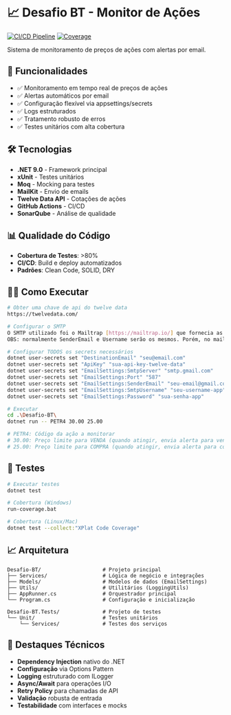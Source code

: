 # 📈 Desafio BT - Monitor de Ações

[![CI/CD Pipeline](https://github.com/GARCl-A/Teste-Inoa/actions/workflows/ci.yml/badge.svg)](https://github.com/GARCl-A/Teste-Inoa/actions/workflows/ci.yml)
[![Coverage](https://sonarcloud.io/api/project_badges/measure?project=GARCl-A_Desafio-BT&metric=coverage)](https://sonarcloud.io/summary/overall?id=GARCl-A_Desafio-BT)

Sistema de monitoramento de preços de ações com alertas por email.

## 🚀 Funcionalidades

- ✅ Monitoramento em tempo real de preços de ações
- ✅ Alertas automáticos por email
- ✅ Configuração flexível via appsettings/secrets
- ✅ Logs estruturados
- ✅ Tratamento robusto de erros
- ✅ Testes unitários com alta cobertura

## 🛠️ Tecnologias

- **.NET 9.0** - Framework principal
- **xUnit** - Testes unitários
- **Moq** - Mocking para testes
- **MailKit** - Envio de emails
- **Twelve Data API** - Cotações de ações
- **GitHub Actions** - CI/CD
- **SonarQube** - Análise de qualidade

## 📊 Qualidade do Código

- **Cobertura de Testes**: >80%
- **CI/CD**: Build e deploy automatizados
- **Padrões**: Clean Code, SOLID, DRY

## 🏃‍♂️ Como Executar

```bash
# Obter uma chave de api do twelve data
https://twelvedata.com/

# Configurar o SMTP
O SMTP utilizado foi o Mailtrap [https://mailtrap.io/] que fornecia as configurações de e-mail necessárias
OBS: normalmente SenderEmail e Username serão os mesmos. Porém, no mailtrap eram coisas distintas

# Configurar TODOS os secrets necessários
dotnet user-secrets set "DestinationEmail" "seu@email.com"
dotnet user-secrets set "ApiKey" "sua-api-key-twelve-data"
dotnet user-secrets set "EmailSettings:SmtpServer" "smtp.gmail.com"
dotnet user-secrets set "EmailSettings:Port" "587"
dotnet user-secrets set "EmailSettings:SenderEmail" "seu-email@gmail.com"
dotnet user-secrets set "EmailSettings:SmtpUsername" "seu-username-app"
dotnet user-secrets set "EmailSettings:Password" "sua-senha-app"

# Executar
cd .\Desafio-BT\
dotnet run -- PETR4 30.00 25.00

# PETR4: Código da ação a monitorar
# 30.00: Preço limite para VENDA (quando atingir, envia alerta para vender)
# 25.00: Preço limite para COMPRA (quando atingir, envia alerta para comprar)
```

## 🧪 Testes

```bash
# Executar testes
dotnet test

# Cobertura (Windows)
run-coverage.bat

# Cobertura (Linux/Mac)
dotnet test --collect:"XPlat Code Coverage"
```

## 📈 Arquitetura

```
Desafio-BT/                    # Projeto principal
├── Services/                  # Lógica de negócio e integrações
├── Models/                    # Modelos de dados (EmailSettings)
├── Utils/                     # Utilitários (LoggingUtils)
├── AppRunner.cs               # Orquestrador principal
└── Program.cs                 # Configuração e inicialização

Desafio-BT.Tests/              # Projeto de testes
└── Unit/                      # Testes unitários
    └── Services/              # Testes dos serviços
```

## 🎯 Destaques Técnicos

- **Dependency Injection** nativo do .NET
- **Configuração** via Options Pattern
- **Logging** estruturado com ILogger
- **Async/Await** para operações I/O
- **Retry Policy** para chamadas de API
- **Validação** robusta de entrada
- **Testabilidade** com interfaces e mocks
